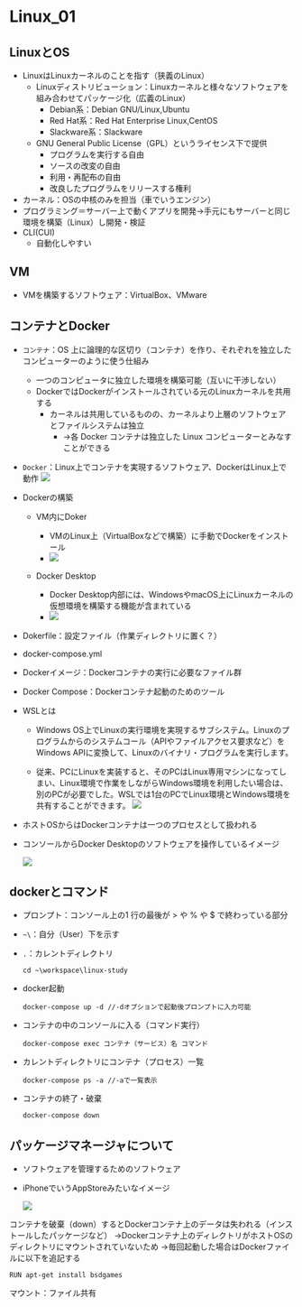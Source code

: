 # Linux_01

## LinuxとOS
- LinuxはLinuxカーネルのことを指す（狭義のLinux）
  - Linuxディストリビューション：Linuxカーネルと様々なソフトウェアを組み合わせてパッケージ化（広義のLinux）
    - Debian系：Debian GNU/Linux,Ubuntu
    - Red Hat系：Red Hat Enterprise Linux,CentOS
    - Slackware系：Slackware
  - GNU General Public License（GPL）というライセンス下で提供
    - プログラムを実行する自由
    - ソースの改変の自由
    - 利用・再配布の自由
    - 改良したプログラムをリリースする権利
- カーネル：OSの中核のみを担当（車でいうエンジン）
- プログラミング＝サーバー上で動くアプリを開発→手元にもサーバーと同じ環境を構築（Linux）し開発・検証
- CLI(CUI)
  - 自動化しやすい

## VM
- VMを構築するソフトウェア：VirtualBox、VMware

## コンテナとDocker
- `コンテナ`：OS 上に論理的な区切り（コンテナ）を作り、それぞれを独立したコンピューターのように使う仕組み
  - 一つのコンピュータに独立した環境を構築可能（互いに干渉しない）
  - DockerではDockerがインストールされている元のLinuxカーネルを共用する
    - カーネルは共用しているものの、カーネルより上層のソフトウェアとファイルシステムは独立
      - ->各 Docker コンテナは独立した Linux コンピューターとみなすことができる

- `Docker`：Linux上でコンテナを実現するソフトウェア、DockerはLinux上で動作
![](img/Linux_01_pic/docker.png)

- Dockerの構築
  - VM内にDoker
    - VMのLinux上（VirtualBoxなどで構築）に手動でDockerをインストール
    - ![](img/Linux_01_pic/docker2.png)

  - Docker Desktop
    - Docker Desktop内部には、WindowsやmacOS上にLinuxカーネルの仮想環境を構築する機能が含まれている
    - ![](img/Linux_01_pic/docker3.png)

- Dokerfile：設定ファイル（作業ディレクトリに置く？）
- docker-compose.yml
- Dockerイメージ：Dockerコンテナの実行に必要なファイル群
- Docker Compose：Dockerコンテナ起動のためのツール

- WSLとは
  - Windows OS上でLinuxの実行環境を実現するサブシステム。Linuxのプログラムからのシステムコール（APIやファイルアクセス要求など）をWindows APIに変換して、Linuxのバイナリ・プログラムを実行します。

  - 従来、PCにLinuxを実装すると、そのPCはLinux専用マシンになってしまい、Linux環境で作業をしながらWindows環境を利用したい場合は、別のPCが必要でした。WSLでは1台のPCでLinux環境とWindows環境を共有することができます。
   ![](img/Linux_01_pic/WSL.png)

- ホストOSからはDockerコンテナは一つのプロセスとして扱われる
- コンソールからDocker Desktopのソフトウェアを操作しているイメージ

   ![](img/Linux_01_pic/docker4.png)

## dockerとコマンド

- プロンプト：コンソール上の1 行の最後が > や % や $ で終わっている部分
- `~\`：自分（User）下を示す
- `.`：カレントディレクトリ

  ```
  cd ~\workspace\linux-study
  ```

- docker起動
  ```
  docker-compose up -d //-dオプションで起動後プロンプトに入力可能
  ```

- コンテナの中のコンソールに入る（コマンド実行）
  ```
  docker-compose exec コンテナ（サービス）名 コマンド
  ```

- カレントディレクトリにコンテナ（プロセス）一覧
  ```
  docker-compose ps -a //-aで一覧表示
  ```

- コンテナの終了・破棄
  ```
  docker-compose down
  ```

## パッケージマネージャについて
- ソフトウェアを管理するためのソフトウェア
- iPhoneでいうAppStoreみたいなイメージ

   ![](img/Linux_01_pic/packageman.png)


コンテナを破棄（down）するとDockerコンテナ上のデータは失われる（インストールしたパッケージなど）
→Dockerコンテナ上のディレクトリがホストOSのディレクトリにマウントされていないため
→毎回起動した場合はDockerファイルに以下を追記する
```
RUN apt-get install bsdgames
```

マウント：ファイル共有
